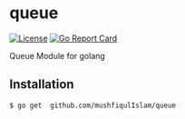 # queue

[![License](https://img.shields.io/badge/License-MIT-blue.svg)](LICENSE)
[![Go Report Card](https://goreportcard.com/badge/github.com/mushfiqulIslam/queue)](https://goreportcard.com/report/github.com/mushfiqulIslam/queue)

Queue Module for golang

## Installation

```
$ go get  github.com/mushfiqulIslam/queue
```